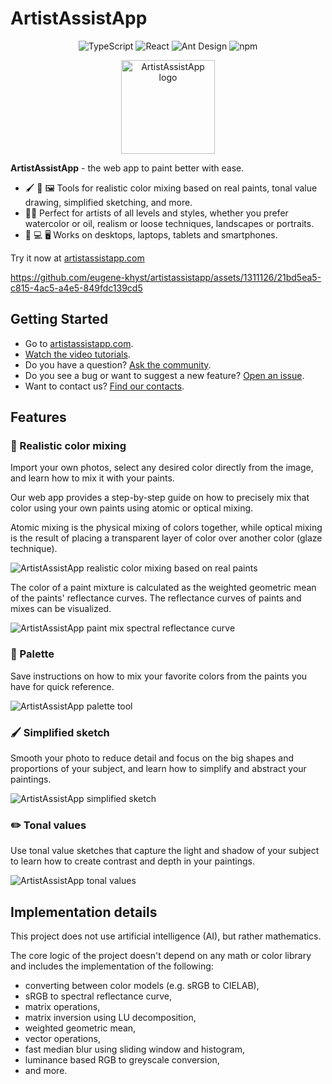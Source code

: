 # ArtistAssistApp

<p align="center">
  <img src="https://img.shields.io/badge/TypeScript-007ACC?style=for-the-badge&logo=typescript&logoColor=white" alt="TypeScript" />
  <img src="https://img.shields.io/badge/React-087ea4?style=for-the-badge&logo=react&logoColor=white" alt="React" />
  <img src="https://img.shields.io/badge/Ant_Design-1677FF?style=for-the-badge&logo=antdesign&logoColor=white" alt="Ant Design" />
  <img src="https://img.shields.io/badge/npm-F2F4F9?style=for-the-badge&logo=npm&logoColor=CC3534" alt="npm" />
</p>

<p align="center">
  <img src="https://github.com/eugene-khyst/artistassistapp/assets/1311126/de2c1ee3-fba2-4d94-b25a-dea7180fdb2a" width="150" alt="ArtistAssistApp logo" />
</p>

**ArtistAssistApp** - the web app to paint better with ease.

* 🖌️ 🎨 🖼️ Tools for realistic color mixing based on real paints, tonal value drawing, simplified sketching, and more.
* 🧑‍🎨 Perfect for artists of all levels and styles, whether you prefer watercolor or oil, realism or loose techniques, landscapes or portraits.
* 📱 💻 🖥️ Works on desktops, laptops, tablets and smartphones.

Try it now at [artistassistapp.com](https://artistassistapp.com)

https://github.com/eugene-khyst/artistassistapp/assets/1311126/21bd5ea5-c815-4ac5-a4e5-849fdc139cd5

## Getting Started
* Go to [artistassistapp.com](https://artistassistapp.com/).
* [Watch the video tutorials](https://artistassistapp.com/tutorials/).
* Do you have a question? [Ask the community](https://github.com/eugene-khyst/artistassistapp/discussions).
* Do you see a bug or want to suggest a new feature? [Open an issue](https://github.com/eugene-khyst/artistassistapp/issues).
* Want to contact us? [Find our contacts](https://artistassistapp.com/contact/).

## Features
### 🎨 Realistic color mixing
Import your own photos, select any desired color directly from the image, and learn how to mix it with your paints.

Our web app provides a step-by-step guide on how to precisely mix that color using your own paints using atomic or optical mixing.

Atomic mixing is the physical mixing of colors together, while optical mixing is the result of placing a transparent layer of color over another color (glaze technique).

![ArtistAssistApp realistic color mixing based on real paints](https://github.com/eugene-khyst/artistassistapp/assets/1311126/5e07ea97-3750-411f-87f2-919ae7a6e59d)

The color of a paint mixture is calculated as the weighted geometric mean of the paints' reflectance curves.
The reflectance curves of paints and mixes can be visualized.

![ArtistAssistApp paint mix spectral reflectance curve](https://github.com/eugene-khyst/artistassistapp/assets/1311126/154406dc-6449-4126-ab48-c48e0afc8365)

### 🎨 Palette
Save instructions on how to mix your favorite colors from the paints you have for quick reference.

![ArtistAssistApp palette tool](https://github.com/eugene-khyst/artistassistapp/assets/1311126/793cc400-1a8f-4967-9b5b-a614f80cb803)

### 🖌️ Simplified sketch
Smooth your photo to reduce detail and focus on the big shapes and proportions of your subject, and learn how to simplify and abstract your paintings.

![ArtistAssistApp simplified sketch](https://github.com/eugene-khyst/artistassistapp/assets/1311126/d9be595c-454e-4e5b-bfae-5c8f38150e85)

### ✏️ Tonal values
Use tonal value sketches that capture the light and shadow of your subject to learn how to create contrast and depth in your paintings.

![ArtistAssistApp tonal values](https://github.com/eugene-khyst/artistassistapp/assets/1311126/67223028-3edf-407d-a68a-d54d2d128e05)

## Implementation details

This project does not use artificial intelligence (AI), but rather mathematics.

The core logic of the project doesn't depend on any math or color library and includes the implementation of the following:

- converting between color models (e.g. sRGB to CIELAB),
- sRGB to spectral reflectance curve,
- matrix operations,
- matrix inversion using LU decomposition,
- weighted geometric mean,
- vector operations,
- fast median blur using sliding window and histogram,
- luminance based RGB to greyscale conversion,
- and more.
